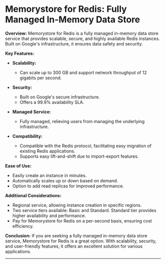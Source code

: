 # Memorystore for Redis: Fully Managed In-Memory Data Store

**Overview:**
Memorystore for Redis is a fully managed in-memory data store service that provides scalable, secure, and highly available Redis instances. Built on Google's infrastructure, it ensures data safety and security.

**Key Features:**
- **Scalability:**
  - Can scale up to 300 GB and support network throughput of 12 gigabits per second.
  
- **Security:**
  - Built on Google's secure infrastructure.
  - Offers a 99.9% availability SLA.

- **Managed Service:**
  - Fully managed, relieving users from managing the underlying infrastructure.

- **Compatibility:**
  - Compatible with the Redis protocol, facilitating easy migration of existing Redis applications.
  - Supports easy lift-and-shift due to import-export features.

**Ease of Use:**
- Easily create an instance in minutes.
- Automatically scales up or down based on demand.
- Option to add read replicas for improved performance.

**Additional Considerations:**
- Regional service, allowing instance creation in specific regions.
- Two service tiers available: Basic and Standard. Standard tier provides higher availability and performance.
- Pay for Memorystore for Redis on a per-second basis, ensuring cost efficiency.

**Conclusion:**
If you are seeking a fully managed in-memory data store service, Memorystore for Redis is a great option. With scalability, security, and user-friendly features, it offers an excellent solution for various applications.

---
